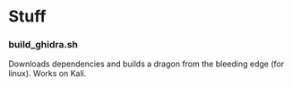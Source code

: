 # Stuff

### build_ghidra.sh
Downloads dependencies and builds a dragon from the bleeding edge (for linux). Works on Kali.
